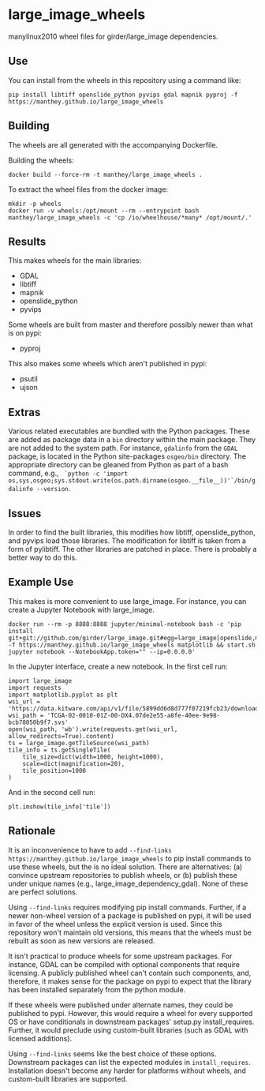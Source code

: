 # large_image_wheels

manylinux2010 wheel files for girder/large_image dependencies.

## Use

You can install from the wheels in this repository using a command like:
```
pip install libtiff openslide_python pyvips gdal mapnik pyproj -f https://manthey.github.io/large_image_wheels
```

## Building

The wheels are all generated with the accompanying Dockerfile.

Building the wheels:
```
docker build --force-rm -t manthey/large_image_wheels .
```

To extract the wheel files from the docker image:
```
mkdir -p wheels
docker run -v wheels:/opt/mount --rm --entrypoint bash manthey/large_image_wheels -c 'cp /io/wheelhouse/*many* /opt/mount/.'
```

## Results

This makes wheels for the main libraries:
- GDAL
- libtiff
- mapnik
- openslide_python
- pyvips

Some wheels are built from master and therefore possibly newer than what is on pypi:
- pyproj

This also makes some wheels which aren't published in pypi:
- psutil
- ujson

## Extras

Various related executables are bundled with the Python packages.  These are added as package data in a `bin` directory within the main package.  They are not added to the system path.  For instance, `gdalinfo` from the `GDAL` package, is located in the Python site-packages `osgeo/bin` directory.  The appropriate directory can be gleaned from Python as part of a bash command, e.g., `` `python -c 'import os,sys,osgeo;sys.stdout.write(os.path.dirname(osgeo.__file__))'`/bin/gdalinfo --version``.

## Issues

In order to find the built libraries, this modifies how libtiff, openslide_python, and pyvips load those libraries.  The modification for libtiff is taken from a form of pylibtiff.  The other libraries are patched in place.  There is probably a better way to do this.

## Example Use

This makes is more convenient to use large_image.  For instance, you can create a Jupyter Notebook with large_image.

```
docker run --rm -p 8888:8888 jupyter/minimal-notebook bash -c 'pip install git+git://github.com/girder/large_image.git#egg=large_image[openslide,mapnik] -f https://manthey.github.io/large_image_wheels matplotlib && start.sh jupyter notebook --NotebookApp.token="" --ip=0.0.0.0'
```

In the Jupyter interface, create a new notebook.  In the first cell run:
```
import large_image
import requests
import matplotlib.pyplot as plt
wsi_url = 'https://data.kitware.com/api/v1/file/5899dd6d8d777f07219fcb23/download'
wsi_path = 'TCGA-02-0010-01Z-00-DX4.07de2e55-a8fe-40ee-9e98-bcb78050b9f7.svs'
open(wsi_path, 'wb').write(requests.get(wsi_url, allow_redirects=True).content)
ts = large_image.getTileSource(wsi_path)
tile_info = ts.getSingleTile(
    tile_size=dict(width=1000, height=1000),
    scale=dict(magnification=20),
    tile_position=1000
)
```
And in the second cell run:
```
plt.imshow(tile_info['tile'])
```

## Rationale

It is an inconvenience to have to add `--find-links https://manthey.github.io/large_image_wheels` to pip install commands to use these wheels, but the is no ideal solution.  There are alternatives: (a) convince upstream repositories to publish wheels, or (b) publish these under unique names (e.g., large_image_dependency_gdal).  None of these are perfect solutions.  

Using `--find-links` requires modifying pip install commands.  Further, if a newer non-wheel version of a package is published on pypi, it will be used in favor of the wheel unless the explicit version is used.  Since this repository won't maintain old versions, this means that the wheels must be rebuilt as soon as new versions are released.

It isn't practical to produce wheels for some upstream packages.  For instance, GDAL can be compiled with optional components that require licensing.  A publicly published wheel can't contain such components, and, therefore, it makes sense for the package on pypi to expect that the library has been installed separately from the python module.

If these wheels were published under alternate names, they could be published to pypi.  However, this would require a wheel for every supported OS or have conditionals in downstream packages' setup.py install_requires.  Further, it would preclude using custom-built libraries (such as GDAL with licensed additions).

Using `--find-links` seems like the best choice of these options.  Downstream packages can list the expected modules in `install_requires`.  Installation doesn't become any harder for platforms without wheels, and custom-built libraries are supported.

